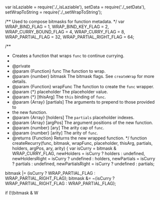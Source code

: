 var isLaziable = require('./_isLaziable'),
    setData = require('./_setData'),
    setWrapToString = require('./_setWrapToString');

/** Used to compose bitmasks for function metadata. */
var WRAP_BIND_FLAG = 1,
    WRAP_BIND_KEY_FLAG = 2,
    WRAP_CURRY_BOUND_FLAG = 4,
    WRAP_CURRY_FLAG = 8,
    WRAP_PARTIAL_FLAG = 32,
    WRAP_PARTIAL_RIGHT_FLAG = 64;

/**
 * Creates a function that wraps `func` to continue currying.
 *
 * @private
 * @param {Function} func The function to wrap.
 * @param {number} bitmask The bitmask flags. See `createWrap` for more details.
 * @param {Function} wrapFunc The function to create the `func` wrapper.
 * @param {*} placeholder The placeholder value.
 * @param {*} [thisArg] The `this` binding of `func`.
 * @param {Array} [partials] The arguments to prepend to those provided to
 *  the new function.
 * @param {Array} [holders] The `partials` placeholder indexes.
 * @param {Array} [argPos] The argument positions of the new function.
 * @param {number} [ary] The arity cap of `func`.
 * @param {number} [arity] The arity of `func`.
 * @returns {Function} Returns the new wrapped function.
 */
function createRecurry(func, bitmask, wrapFunc, placeholder, thisArg, partials, holders, argPos, ary, arity) {
  var isCurry = bitmask & WRAP_CURRY_FLAG,
      newHolders = isCurry ? holders : undefined,
      newHoldersRight = isCurry ? undefined : holders,
      newPartials = isCurry ? partials : undefined,
      newPartialsRight = isCurry ? undefined : partials;

  bitmask |= (isCurry ? WRAP_PARTIAL_FLAG : WRAP_PARTIAL_RIGHT_FLAG);
  bitmask &= ~(isCurry ? WRAP_PARTIAL_RIGHT_FLAG : WRAP_PARTIAL_FLAG);

  if (!(bitmask & W